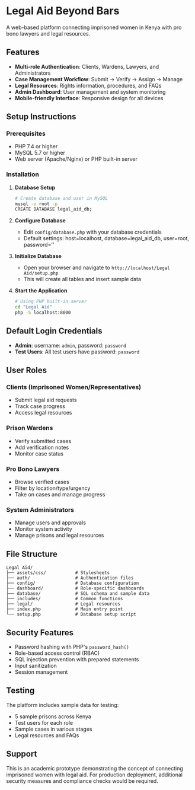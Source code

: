# Legal Aid Beyond Bars

A web-based platform connecting imprisoned women in Kenya with pro bono lawyers and legal resources.

## Features

- **Multi-role Authentication**: Clients, Wardens, Lawyers, and Administrators
- **Case Management Workflow**: Submit → Verify → Assign → Manage
- **Legal Resources**: Rights information, procedures, and FAQs
- **Admin Dashboard**: User management and system monitoring
- **Mobile-friendly Interface**: Responsive design for all devices

## Setup Instructions

### Prerequisites
- PHP 7.4 or higher
- MySQL 5.7 or higher
- Web server (Apache/Nginx) or PHP built-in server

### Installation

1. **Database Setup**
   ```bash
   # Create database and user in MySQL
   mysql -u root -p
   CREATE DATABASE legal_aid_db;
   ```

2. **Configure Database**
   - Edit `config/database.php` with your database credentials
   - Default settings: host=localhost, database=legal_aid_db, user=root, password=''

3. **Initialize Database**
   - Open your browser and navigate to `http://localhost/Legal Aid/setup.php`
   - This will create all tables and insert sample data

4. **Start the Application**
   ```bash
   # Using PHP built-in server
   cd "Legal Aid"
   php -S localhost:8000
   ```

## Default Login Credentials

- **Admin**: username: `admin`, password: `password`
- **Test Users**: All test users have password: `password`

## User Roles

### Clients (Imprisoned Women/Representatives)
- Submit legal aid requests
- Track case progress
- Access legal resources

### Prison Wardens
- Verify submitted cases
- Add verification notes
- Monitor case status

### Pro Bono Lawyers
- Browse verified cases
- Filter by location/type/urgency
- Take on cases and manage progress

### System Administrators
- Manage users and approvals
- Monitor system activity
- Manage prisons and legal resources

## File Structure

```
Legal Aid/
├── assets/css/           # Stylesheets
├── auth/                 # Authentication files
├── config/               # Database configuration
├── dashboard/            # Role-specific dashboards
├── database/             # SQL schema and sample data
├── includes/             # Common functions
├── legal/                # Legal resources
├── index.php             # Main entry point
└── setup.php             # Database setup script
```

## Security Features

- Password hashing with PHP's `password_hash()`
- Role-based access control (RBAC)
- SQL injection prevention with prepared statements
- Input sanitization
- Session management

## Testing

The platform includes sample data for testing:
- 5 sample prisons across Kenya
- Test users for each role
- Sample cases in various stages
- Legal resources and FAQs

## Support

This is an academic prototype demonstrating the concept of connecting imprisoned women with legal aid. For production deployment, additional security measures and compliance checks would be required.
